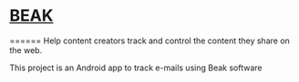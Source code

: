 # [BEAK](https://beakit.com)
======
Help content creators track and control the content they share on the web.

This project is an Android app to track e-mails using Beak software
